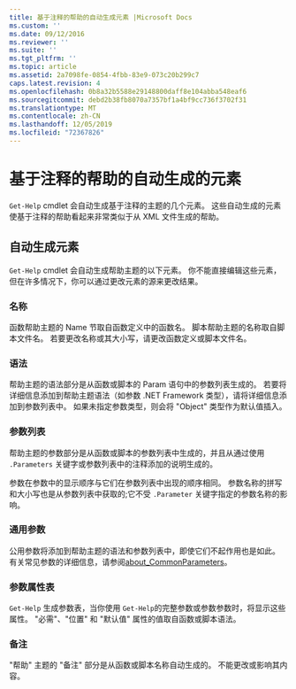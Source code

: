 ```yaml
---
title: 基于注释的帮助的自动生成元素 |Microsoft Docs
ms.custom: ''
ms.date: 09/12/2016
ms.reviewer: ''
ms.suite: ''
ms.tgt_pltfrm: ''
ms.topic: article
ms.assetid: 2a7098fe-0854-4fbb-83e9-073c20b299c7
caps.latest.revision: 4
ms.openlocfilehash: 0b8a32b5588e29148800daff8e104abba548eaf6
ms.sourcegitcommit: debd2b38fb8070a7357bf1a4bf9cc736f3702f31
ms.translationtype: MT
ms.contentlocale: zh-CN
ms.lasthandoff: 12/05/2019
ms.locfileid: "72367826"
---
```

# <a name="autogenerated-elements-of-comment-based-help"></a>基于注释的帮助的自动生成的元素

`Get-Help` cmdlet 会自动生成基于注释的主题的几个元素。 这些自动生成的元素使基于注释的帮助看起来非常类似于从 XML 文件生成的帮助。

## <a name="autogenerated-elements"></a>自动生成元素

`Get-Help` cmdlet 会自动生成帮助主题的以下元素。 你不能直接编辑这些元素，但在许多情况下，你可以通过更改元素的源来更改结果。

### <a name="name"></a>名称

函数帮助主题的 Name 节取自函数定义中的函数名。 脚本帮助主题的名称取自脚本文件名。 若要更改名称或其大小写，请更改函数定义或脚本文件名。

### <a name="syntax"></a>语法

帮助主题的语法部分是从函数或脚本的 Param 语句中的参数列表生成的。 若要将详细信息添加到帮助主题语法（如参数 .NET Framework 类型），请将详细信息添加到参数列表中。 如果未指定参数类型，则会将 "Object" 类型作为默认值插入。

### <a name="parameter-list"></a>参数列表

帮助主题的参数部分是从函数或脚本的参数列表中生成的，并且从通过使用 `.Parameters` 关键字或参数列表中的注释添加的说明生成的。

参数在参数中的显示顺序与它们在参数列表中出现的顺序相同。 参数名称的拼写和大小写也是从参数列表中获取的;它不受 `.Parameter` 关键字指定的参数名称的影响。

### <a name="common-parameters"></a>通用参数

公用参数将添加到帮助主题的语法和参数列表中，即使它们不起作用也是如此。 有关常见参数的详细信息，请参阅[about_CommonParameters](/powershell/module/microsoft.powershell.core/about/about_commonparameters)。

### <a name="parameter-attribute-table"></a>参数属性表

`Get-Help` 生成参数表，当你使用 `Get-Help`的完整参数或参数参数时，将显示这些属性。 "必需"、"位置" 和 "默认值" 属性的值取自函数或脚本语法。

### <a name="remarks"></a>备注

"帮助" 主题的 "备注" 部分是从函数或脚本名称自动生成的。 不能更改或影响其内容。
